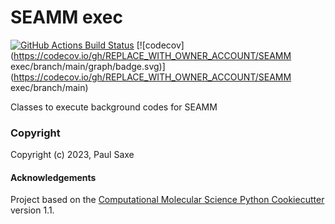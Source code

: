 SEAMM exec
==============================
[//]: # (Badges)
[![GitHub Actions Build Status](https://github.com/REPLACE_WITH_OWNER_ACCOUNT/seamm_exec/workflows/CI/badge.svg)](https://github.com/REPLACE_WITH_OWNER_ACCOUNT/seamm_exec/actions?query=workflow%3ACI)
[![codecov](https://codecov.io/gh/REPLACE_WITH_OWNER_ACCOUNT/SEAMM exec/branch/main/graph/badge.svg)](https://codecov.io/gh/REPLACE_WITH_OWNER_ACCOUNT/SEAMM exec/branch/main)


Classes to execute background codes for SEAMM

### Copyright

Copyright (c) 2023, Paul Saxe


#### Acknowledgements
 
Project based on the 
[Computational Molecular Science Python Cookiecutter](https://github.com/molssi/cookiecutter-cms) version 1.1.
